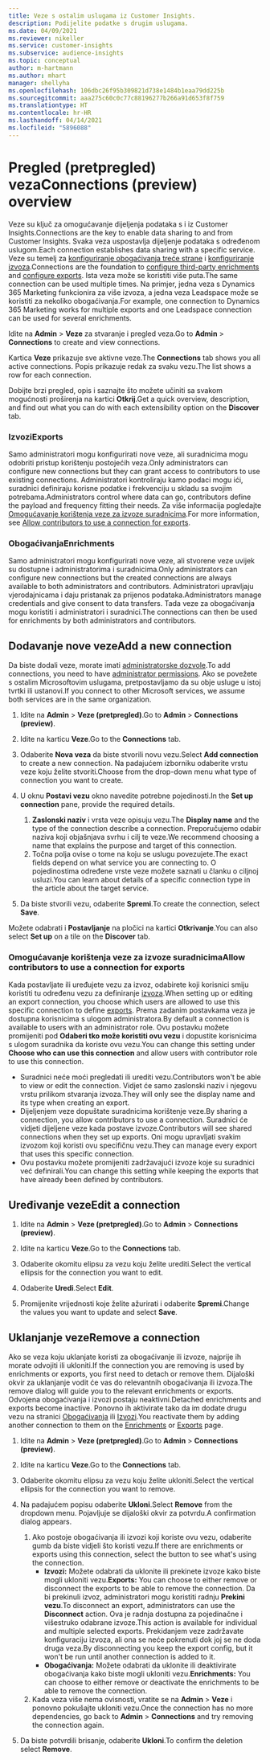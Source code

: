 ```yaml
---
title: Veze s ostalim uslugama iz Customer Insights.
description: Podijelite podatke s drugim uslugama.
ms.date: 04/09/2021
ms.reviewer: nikeller
ms.service: customer-insights
ms.subservice: audience-insights
ms.topic: conceptual
author: m-hartmann
ms.author: mhart
manager: shellyha
ms.openlocfilehash: 106dbc26f95b309821d738e1484b1eaa79dd225b
ms.sourcegitcommit: aaa275c60c0c77c88196277b266a91d653f8f759
ms.translationtype: HT
ms.contentlocale: hr-HR
ms.lasthandoff: 04/14/2021
ms.locfileid: "5896088"
---
```

# <a name="connections-preview-overview"></a><span data-ttu-id="f783f-103">Pregled (pretpregled) veza</span><span class="sxs-lookup"><span data-stu-id="f783f-103">Connections (preview) overview</span></span>

<span data-ttu-id="f783f-104">Veze su ključ za omogućavanje dijeljenja podataka s i iz Customer Insights.</span><span class="sxs-lookup"><span data-stu-id="f783f-104">Connections are the key to enable data sharing to and from Customer Insights.</span></span> <span data-ttu-id="f783f-105">Svaka veza uspostavlja dijeljenje podataka s određenom uslugom.</span><span class="sxs-lookup"><span data-stu-id="f783f-105">Each connection establishes data sharing with a specific service.</span></span> <span data-ttu-id="f783f-106">Veze su temelj za [konfiguriranje obogaćivanja treće strane](enrichment-hub.md) i [konfiguriranje izvoza](export-destinations.md).</span><span class="sxs-lookup"><span data-stu-id="f783f-106">Connections are the foundation to [configure third-party enrichments](enrichment-hub.md) and [configure exports](export-destinations.md).</span></span> <span data-ttu-id="f783f-107">Ista veza može se koristiti više puta.</span><span class="sxs-lookup"><span data-stu-id="f783f-107">The same connection can be used multiple times.</span></span> <span data-ttu-id="f783f-108">Na primjer, jedna veza s Dynamics 365 Marketing funkcionira za više izvoza, a jedna veza Leadspace može se koristiti za nekoliko obogaćivanja.</span><span class="sxs-lookup"><span data-stu-id="f783f-108">For example, one connection to Dynamics 365 Marketing works for multiple exports and one Leadspace connection can be used for several enrichments.</span></span>

<span data-ttu-id="f783f-109">Idite na **Admin** > **Veze** za stvaranje i pregled veza.</span><span class="sxs-lookup"><span data-stu-id="f783f-109">Go to **Admin** > **Connections** to create and view connections.</span></span>

<span data-ttu-id="f783f-110">Kartica **Veze** prikazuje sve aktivne veze.</span><span class="sxs-lookup"><span data-stu-id="f783f-110">The **Connections** tab shows you all active connections.</span></span> <span data-ttu-id="f783f-111">Popis prikazuje redak za svaku vezu.</span><span class="sxs-lookup"><span data-stu-id="f783f-111">The list shows a row for each connection.</span></span> 

<span data-ttu-id="f783f-112">Dobijte brzi pregled, opis i saznajte što možete učiniti sa svakom mogućnosti proširenja na kartici **Otkrij**.</span><span class="sxs-lookup"><span data-stu-id="f783f-112">Get a quick overview, description, and find out what you can do with each extensibility option on the **Discover** tab.</span></span>

### <a name="exports"></a><span data-ttu-id="f783f-113">Izvozi</span><span class="sxs-lookup"><span data-stu-id="f783f-113">Exports</span></span>

<span data-ttu-id="f783f-114">Samo administratori mogu konfigurirati nove veze, ali suradnicima mogu odobriti pristup korištenju postojećih veza.</span><span class="sxs-lookup"><span data-stu-id="f783f-114">Only administrators can configure new connections but they can grant access to contributors to use existing connections.</span></span> <span data-ttu-id="f783f-115">Administratori kontroliraju kamo podaci mogu ići, suradnici definiraju korisne podatke i frekvenciju u skladu sa svojim potrebama.</span><span class="sxs-lookup"><span data-stu-id="f783f-115">Administrators control where data can go, contributors define the payload and frequency fitting their needs.</span></span> <span data-ttu-id="f783f-116">Za više informacija pogledajte [Omogućavanje korištenja veze za izvoze suradnicima](#allow-contributors-to-use-a-connection-for-exports).</span><span class="sxs-lookup"><span data-stu-id="f783f-116">For more information, see [Allow contributors to use a connection for exports](#allow-contributors-to-use-a-connection-for-exports).</span></span>

### <a name="enrichments"></a><span data-ttu-id="f783f-117">Obogaćivanja</span><span class="sxs-lookup"><span data-stu-id="f783f-117">Enrichments</span></span>

<span data-ttu-id="f783f-118">Samo administratori mogu konfigurirati nove veze, ali stvorene veze uvijek su dostupne i administratorima i suradnicima.</span><span class="sxs-lookup"><span data-stu-id="f783f-118">Only administrators can configure new connections but the created connections are always available to both administrators and contributors.</span></span> <span data-ttu-id="f783f-119">Administratori upravljaju vjerodajnicama i daju pristanak za prijenos podataka.</span><span class="sxs-lookup"><span data-stu-id="f783f-119">Administrators manage credentials and give consent to data transfers.</span></span> <span data-ttu-id="f783f-120">Tada veze za obogaćivanja mogu koristiti i administratori i suradnici.</span><span class="sxs-lookup"><span data-stu-id="f783f-120">The connections can then be used for enrichments by both administrators and contributors.</span></span>

## <a name="add-a-new-connection"></a><span data-ttu-id="f783f-121">Dodavanje nove veze</span><span class="sxs-lookup"><span data-stu-id="f783f-121">Add a new connection</span></span>

<span data-ttu-id="f783f-122">Da biste dodali veze, morate imati [administratorske dozvole](permissions.md).</span><span class="sxs-lookup"><span data-stu-id="f783f-122">To add connections, you need to have [administrator permissions](permissions.md).</span></span> <span data-ttu-id="f783f-123">Ako se povežete s ostalim Microsoftovim uslugama, pretpostavljamo da su obje usluge u istoj tvrtki ili ustanovi.</span><span class="sxs-lookup"><span data-stu-id="f783f-123">If you connect to other Microsoft services, we assume both services are in the same organization.</span></span>

1. <span data-ttu-id="f783f-124">Idite na **Admin** > **Veze (pretpregled)**.</span><span class="sxs-lookup"><span data-stu-id="f783f-124">Go to **Admin** > **Connections (preview)**.</span></span>

1. <span data-ttu-id="f783f-125">Idite na karticu **Veze**.</span><span class="sxs-lookup"><span data-stu-id="f783f-125">Go to the **Connections** tab.</span></span>

1. <span data-ttu-id="f783f-126">Odaberite **Nova veza** da biste stvorili novu vezu.</span><span class="sxs-lookup"><span data-stu-id="f783f-126">Select **Add connection** to create a new connection.</span></span> <span data-ttu-id="f783f-127">Na padajućem izborniku odaberite vrstu veze koju želite stvoriti.</span><span class="sxs-lookup"><span data-stu-id="f783f-127">Choose from the drop-down menu what type of connection you want to create.</span></span>

1. <span data-ttu-id="f783f-128">U oknu **Postavi vezu** okno navedite potrebne pojedinosti.</span><span class="sxs-lookup"><span data-stu-id="f783f-128">In the **Set up connection** pane, provide the required details.</span></span> 
   1. <span data-ttu-id="f783f-129">**Zaslonski naziv** i vrsta veze opisuju vezu.</span><span class="sxs-lookup"><span data-stu-id="f783f-129">The **Display name** and the type of the connection describe a connection.</span></span> <span data-ttu-id="f783f-130">Preporučujemo odabir naziva koji objašnjava svrhu i cilj te veze.</span><span class="sxs-lookup"><span data-stu-id="f783f-130">We recommend choosing a name that explains the purpose and target of this connection.</span></span>
   1. <span data-ttu-id="f783f-131">Točna polja ovise o tome na koju se uslugu povezujete.</span><span class="sxs-lookup"><span data-stu-id="f783f-131">The exact fields depend on what service you are connecting to.</span></span> <span data-ttu-id="f783f-132">O pojedinostima određene vrste veze možete saznati u članku o ciljnoj usluzi.</span><span class="sxs-lookup"><span data-stu-id="f783f-132">You can learn about details of a specific connection type in the article about the target service.</span></span>

1. <span data-ttu-id="f783f-133">Da biste stvorili vezu, odaberite **Spremi**.</span><span class="sxs-lookup"><span data-stu-id="f783f-133">To create the connection, select **Save**.</span></span>

<span data-ttu-id="f783f-134">Možete odabrati i **Postavljanje** na pločici na kartici **Otkrivanje**.</span><span class="sxs-lookup"><span data-stu-id="f783f-134">You can also select **Set up** on a tile on the **Discover** tab.</span></span>

### <a name="allow-contributors-to-use-a-connection-for-exports"></a><span data-ttu-id="f783f-135">Omogućavanje korištenja veze za izvoze suradnicima</span><span class="sxs-lookup"><span data-stu-id="f783f-135">Allow contributors to use a connection for exports</span></span>

<span data-ttu-id="f783f-136">Kada postavljate ili uređujete vezu za izvoz, odabirete koji korisnici smiju koristiti tu određenu vezu za definiranje [izvoza](export-destinations.md).</span><span class="sxs-lookup"><span data-stu-id="f783f-136">When setting up or editing an export connection, you choose which users are allowed to use this specific connection to define [exports](export-destinations.md).</span></span> <span data-ttu-id="f783f-137">Prema zadanim postavkama veza je dostupna korisnicima s ulogom administratora.</span><span class="sxs-lookup"><span data-stu-id="f783f-137">By default a connection is available to users with an administrator role.</span></span> <span data-ttu-id="f783f-138">Ovu postavku možete promijeniti pod **Odaberi tko može koristiti ovu vezu** i dopustite korisnicima s ulogom suradnika da koriste ovu vezu.</span><span class="sxs-lookup"><span data-stu-id="f783f-138">You can change this setting under **Choose who can use this connection** and allow users with contributor role to use this connection.</span></span>

- <span data-ttu-id="f783f-139">Suradnici neće moći pregledati ili urediti vezu.</span><span class="sxs-lookup"><span data-stu-id="f783f-139">Contributors won't be able to view or edit the connection.</span></span> <span data-ttu-id="f783f-140">Vidjet će samo zaslonski naziv i njegovu vrstu prilikom stvaranja izvoza.</span><span class="sxs-lookup"><span data-stu-id="f783f-140">They will only see the display name and its type when creating an export.</span></span>
- <span data-ttu-id="f783f-141">Dijeljenjem veze dopuštate suradnicima korištenje veze.</span><span class="sxs-lookup"><span data-stu-id="f783f-141">By sharing a connection, you allow contributors to use a connection.</span></span> <span data-ttu-id="f783f-142">Suradnici će vidjeti dijeljene veze kada postave izvoze.</span><span class="sxs-lookup"><span data-stu-id="f783f-142">Contributors will see shared connections when they set up exports.</span></span> <span data-ttu-id="f783f-143">Oni mogu upravljati svakim izvozom koji koristi ovu specifičnu vezu.</span><span class="sxs-lookup"><span data-stu-id="f783f-143">They can manage every export that uses this specific connection.</span></span>
- <span data-ttu-id="f783f-144">Ovu postavku možete promijeniti zadržavajući izvoze koje su suradnici već definirali.</span><span class="sxs-lookup"><span data-stu-id="f783f-144">You can change this setting while keeping the exports that have already been defined by contributors.</span></span>

## <a name="edit-a-connection"></a><span data-ttu-id="f783f-145">Uređivanje veze</span><span class="sxs-lookup"><span data-stu-id="f783f-145">Edit a connection</span></span>

1. <span data-ttu-id="f783f-146">Idite na **Admin** > **Veze (pretpregled)**.</span><span class="sxs-lookup"><span data-stu-id="f783f-146">Go to **Admin** > **Connections (preview)**.</span></span>

1. <span data-ttu-id="f783f-147">Idite na karticu **Veze**.</span><span class="sxs-lookup"><span data-stu-id="f783f-147">Go to the **Connections** tab.</span></span>

1. <span data-ttu-id="f783f-148">Odaberite okomitu elipsu za vezu koju želite urediti.</span><span class="sxs-lookup"><span data-stu-id="f783f-148">Select the vertical ellipsis for the connection you want to edit.</span></span>

1. <span data-ttu-id="f783f-149">Odaberite **Uredi**.</span><span class="sxs-lookup"><span data-stu-id="f783f-149">Select **Edit**.</span></span>

1. <span data-ttu-id="f783f-150">Promijenite vrijednosti koje želite ažurirati i odaberite **Spremi**.</span><span class="sxs-lookup"><span data-stu-id="f783f-150">Change the values you want to update and select **Save**.</span></span>

## <a name="remove-a-connection"></a><span data-ttu-id="f783f-151">Uklanjanje veze</span><span class="sxs-lookup"><span data-stu-id="f783f-151">Remove a connection</span></span>

<span data-ttu-id="f783f-152">Ako se veza koju uklanjate koristi za obogaćivanje ili izvoze, najprije ih morate odvojiti ili ukloniti.</span><span class="sxs-lookup"><span data-stu-id="f783f-152">If the connection you are removing is used by enrichments or exports, you first need to detach or remove them.</span></span> <span data-ttu-id="f783f-153">Dijaloški okvir za uklanjanje vodit će vas do relevantnih obogaćivanja ili izvoza.</span><span class="sxs-lookup"><span data-stu-id="f783f-153">The remove dialog will guide you to the relevant enrichments or exports.</span></span> <span data-ttu-id="f783f-154">Odvojena obogaćivanja i izvozi postaju neaktivni.</span><span class="sxs-lookup"><span data-stu-id="f783f-154">Detached enrichments and exports become inactive.</span></span> <span data-ttu-id="f783f-155">Ponovno ih aktivirate tako da im dodate drugu vezu na stranici [Obogaćivanja](enrichment-hub.md) ili [Izvozi](export-destinations.md).</span><span class="sxs-lookup"><span data-stu-id="f783f-155">You reactivate them by adding another connection to them on the [Enrichments](enrichment-hub.md) or [Exports](export-destinations.md) page.</span></span>

1. <span data-ttu-id="f783f-156">Idite na **Admin** > **Veze (pretpregled)**.</span><span class="sxs-lookup"><span data-stu-id="f783f-156">Go to **Admin** > **Connections (preview)**.</span></span>

1. <span data-ttu-id="f783f-157">Idite na karticu **Veze**.</span><span class="sxs-lookup"><span data-stu-id="f783f-157">Go to the **Connections** tab.</span></span>

1. <span data-ttu-id="f783f-158">Odaberite okomitu elipsu za vezu koju želite ukloniti.</span><span class="sxs-lookup"><span data-stu-id="f783f-158">Select the vertical ellipsis for the connection you want to remove.</span></span>

1. <span data-ttu-id="f783f-159">Na padajućem popisu odaberite **Ukloni**.</span><span class="sxs-lookup"><span data-stu-id="f783f-159">Select **Remove** from the dropdown menu.</span></span> <span data-ttu-id="f783f-160">Pojavljuje se dijaloški okvir za potvrdu.</span><span class="sxs-lookup"><span data-stu-id="f783f-160">A confirmation dialog appears.</span></span>

   1. <span data-ttu-id="f783f-161">Ako postoje obogaćivanja ili izvozi koji koriste ovu vezu, odaberite gumb da biste vidjeli što koristi vezu.</span><span class="sxs-lookup"><span data-stu-id="f783f-161">If there are enrichments or exports using this connection, select the button to see what's using the connection.</span></span>
      - <span data-ttu-id="f783f-162">**Izvozi:** Možete odabrati da uklonite ili prekinete izvoze kako biste mogli ukloniti vezu.</span><span class="sxs-lookup"><span data-stu-id="f783f-162">**Exports:** You can choose to either remove or disconnect the exports to be able to remove the connection.</span></span> <span data-ttu-id="f783f-163">Da bi prekinuli izvoz, administratori mogu koristiti radnju **Prekini vezu**.</span><span class="sxs-lookup"><span data-stu-id="f783f-163">To disconnect an export, administrators can use the **Disconnect** action.</span></span> <span data-ttu-id="f783f-164">Ova je radnja dostupna za pojedinačne i višestruko odabrane izvoze.</span><span class="sxs-lookup"><span data-stu-id="f783f-164">This action is available for individual and multiple selected exports.</span></span> <span data-ttu-id="f783f-165">Prekidanjem veze zadržavate konfiguraciju izvoza, ali ona se neće pokrenuti dok joj se ne doda druga veza.</span><span class="sxs-lookup"><span data-stu-id="f783f-165">By disconnecting you keep the export config, but it won't be run until another connection is added to it.</span></span>
      - <span data-ttu-id="f783f-166">**Obogaćivanja:** Možete odabrati da uklonite ili deaktivirate obogaćivanja kako biste mogli ukloniti vezu.</span><span class="sxs-lookup"><span data-stu-id="f783f-166">**Enrichments:** You can choose to either remove or deactivate the enrichments to be able to remove the connection.</span></span> 
   1. <span data-ttu-id="f783f-167">Kada veza više nema ovisnosti, vratite se na **Admin** > **Veze** i ponovno pokušajte ukloniti vezu.</span><span class="sxs-lookup"><span data-stu-id="f783f-167">Once the connection has no more dependencies, go back to **Admin** > **Connections** and try removing the connection again.</span></span>

1. <span data-ttu-id="f783f-168">Da biste potvrdili brisanje, odaberite **Ukloni**.</span><span class="sxs-lookup"><span data-stu-id="f783f-168">To confirm the deletion select **Remove**.</span></span>

